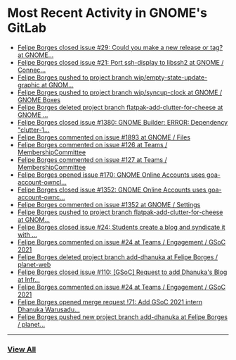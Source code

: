 # Most Recent Activity in GNOME's GitLab

<!-- BLOG-POST-LIST:START -->
- [Felipe Borges closed issue #29: Could you make a new release or tag? at GNOME...](https://gitlab.gnome.org/GNOME/gtk-frdp/-/issues/29)
- [Felipe Borges closed issue #21: Port ssh-display to libssh2 at GNOME / Connec...](https://gitlab.gnome.org/GNOME/connections/-/issues/21)
- [Felipe Borges pushed to project branch wip/empty-state-update-graphic at GNOM...](https://gitlab.gnome.org/GNOME/gnome-boxes/-/compare/4396cc38fad7b28b85ec0b9591ef6532b18f7631...3e5d0cc272ff55ffb5137fd024d88f8cb69b1064)
- [Felipe Borges pushed to project branch wip/syncup-clock at GNOME / GNOME Boxes](https://gitlab.gnome.org/GNOME/gnome-boxes/-/compare/d062904f2e74055665ab5b4f8a4040be236e29a4...9f5a2a7dcebf7e8fb050b8f512eeae5a07d435c8)
- [Felipe Borges deleted project branch flatpak-add-clutter-for-cheese at GNOME ...](https://gitlab.gnome.org/GNOME/gnome-control-center/-/commits/flatpak-add-clutter-for-cheese)
- [Felipe Borges closed issue #1380: GNOME Builder: ERROR: Dependency &quot;clutter-1...](https://gitlab.gnome.org/GNOME/gnome-control-center/-/issues/1380)
- [Felipe Borges commented on issue #1893 at GNOME / Files](https://gitlab.gnome.org/GNOME/nautilus/-/issues/1893#note_1178458)
- [Felipe Borges commented on issue #126 at Teams / MembershipCommittee](https://gitlab.gnome.org/Teams/MembershipCommittee/-/issues/126#note_1178421)
- [Felipe Borges commented on issue #127 at Teams / MembershipCommittee](https://gitlab.gnome.org/Teams/MembershipCommittee/-/issues/127#note_1178419)
- [Felipe Borges opened issue #170: GNOME Online Accounts uses goa-account-owncl...](https://gitlab.gnome.org/GNOME/gnome-online-accounts/-/issues/170)
- [Felipe Borges closed issue #1352: GNOME Online Accounts uses goa-account-ownc...](https://gitlab.gnome.org/GNOME/gnome-control-center/-/issues/1352)
- [Felipe Borges commented on issue #1352 at GNOME / Settings](https://gitlab.gnome.org/GNOME/gnome-control-center/-/issues/1352#note_1178387)
- [Felipe Borges pushed to project branch flatpak-add-clutter-for-cheese at GNOM...](https://gitlab.gnome.org/GNOME/gnome-control-center/-/compare/6defef70ca00d1640dc70549e6481a9acacafe2f...bdc0368bd0d968966d2deef202141cfa9aa15e64)
- [Felipe Borges closed issue #24: Students create a blog and syndicate it with ...](https://gitlab.gnome.org/Teams/Engagement/gsoc-2021/-/issues/24)
- [Felipe Borges commented on issue #24 at Teams / Engagement / GSoC 2021](https://gitlab.gnome.org/Teams/Engagement/gsoc-2021/-/issues/24#note_1178371)
- [Felipe Borges deleted project branch add-dhanuka at Felipe Borges / planet-web](https://gitlab.gnome.org/felipeborges/planet-web/-/commits/add-dhanuka)
- [Felipe Borges closed issue #110: [GSoC] Request to add Dhanuka&#39;s Blog at Infr...](https://gitlab.gnome.org/Infrastructure/planet-web/-/issues/110)
- [Felipe Borges commented on issue #24 at Teams / Engagement / GSoC 2021](https://gitlab.gnome.org/Teams/Engagement/gsoc-2021/-/issues/24#note_1177951)
- [Felipe Borges opened merge request !71: Add GSoC 2021 intern Dhanuka Warusadu...](https://gitlab.gnome.org/Infrastructure/planet-web/-/merge_requests/71)
- [Felipe Borges pushed new project branch add-dhanuka at Felipe Borges / planet...](https://gitlab.gnome.org/felipeborges/planet-web/-/commits/add-dhanuka)
<!-- BLOG-POST-LIST:END -->

___

### [View All](https://gitlab.gnome.org/users/felipeborges/activity)
